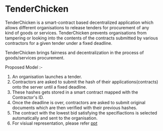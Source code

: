# TenderChicken

TenderChicken is a smart-contract based decentralized application which allows different organisations to release tenders 
for procurement of any kind of goods or services. TenderChicken prevents organisations from tampering or looking into the 
contents of the contracts submitted by various contractors for a given tender under a fixed deadline.

TenderChicken brings fairness and decentralization in the process of goods/services procurement.

Proposed Model :-

1. An organisation launches a tender.
2. Contractors are asked to submit the hash of their applications(contracts) onto the server until a fixed deadline.
3. These hashes gets stored in a smart contract mapped with the Contractor's ID.
4. Once the deadline is over, contractors are asked to submit original documents which are then verified with their previous 
hashes.
5.  The contract with the lowest bid satisfying the specifiactions is selected automatically and sent to the organisation.
6.  For visiual representation, please refer [ppt](https://docs.google.com/presentation/d/1MFQ319HvEznjbcU4CUoMmsNpxvez_pobo_IwA3YrTNQ/edit?usp=sharing)

